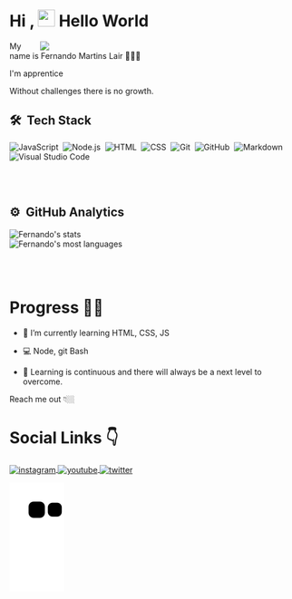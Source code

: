 ### <h1 align="left">Hi , <img src="https://raw.githubusercontent.com/kaueMarques/kaueMarques/master/hi.gif" width="30px" height="30px"> Hello World</h1>
<img align="right" src="https://raw.githubusercontent.com/MicaelliMedeiros/micaellimedeiros/master/image/computer-illustration.png" width="450"/>

My name is Fernando Martins Lair 🧑🇧🇷

I'm apprentice

Without challenges there is no growth.

## 🛠 &nbsp;Tech Stack

![JavaScript](https://img.shields.io/badge/-JavaScript-05122A?style=flat&logo=javascript)&nbsp;
![Node.js](https://img.shields.io/badge/-Node.js-05122A?style=flat&logo=node.js)&nbsp;
![HTML](https://img.shields.io/badge/-HTML-05122A?style=flat&logo=HTML5)&nbsp;
![CSS](https://img.shields.io/badge/-CSS-05122A?style=flat&logo=CSS3&logoColor=1572B6)&nbsp;
![Git](https://img.shields.io/badge/-Git-05122A?style=flat&logo=git)&nbsp;
![GitHub](https://img.shields.io/badge/-GitHub-05122A?style=flat&logo=github)&nbsp;
![Markdown](https://img.shields.io/badge/-Markdown-05122A?style=flat&logo=markdown)&nbsp;
![Visual Studio Code](https://img.shields.io/badge/-Visual%20Studio%20Code-05122A?style=flat&logo=visual-studio-code&logoColor=007ACC)&nbsp;
<!--**![SQLite](https://img.shields.io/badge/-SQLite-05122A?style=flat&logo=sqlite)&nbsp;-->
<!--**![React](https://img.shields.io/badge/-React-05122A?style=flat&logo=react)&nbsp;-->
<br><br>



## ⚙️ &nbsp;GitHub Analytics

<p align="left">
<img width="510em" src="https://github-readme-stats.vercel.app/api?username=fernandolair&show_icons=true&theme=vision-friendly-dark" alt="Fernando's stats"/>
<br>
<img width="510em" src="https://github-readme-stats.vercel.app/api/top-langs/?username=fernandolair&layout=compact&theme=vision-friendly-dark" alt="Fernando's most languages"/>

</p>

<br><br>
  


<!--**Fernandolair/Fernandolair** is a ✨ _special_ ✨ repository because its `README.md` (this file) appears on your GitHub profile.

Here are some ideas to get you started:

- 🔭 I’m currently working on ...
- 🌱 I’m currently learning ...
- 👯 I’m looking to collaborate on ...
- 🤔 I’m looking for help with ...
- 💬 Ask me about ...
- 📫 How to reach me: ...
- 😄 Pronouns: ...
- ⚡ Fun fact: ...
-->

# Progress 👨‍💻


- 🌱 I’m currently learning HTML, CSS, JS

- 💻 Node, git Bash

- 🚀 Learning is continuous and there will always be a next level to overcome.




Reach me out 👇🏼
  
  # Social Links 👇

<a href="https://www.instagram.com/fernandomartinslair/" target="_blank">
 <img align="center" src="https://img.shields.io/badge/-Fernandolair-05122A?style=flat&logo=instagram" alt="instagram"/>
 </a>
  <a href="https://www.youtube.com/channel/UCvk2g86-1U36bFeWfHeGkDw target="_blank">
 <img align="center" src="https://img.shields.io/badge/-Fernandolair-05122A?style=flat&logo=youtube" alt="youtube"/>
</a>
<!--**<a href="seu link do linkdin" target="_blank">-->
<!--**<img align="center" src="https://img.shields.io/badge/-Fernandolair-05122A?style=flat&logo=linkedin" alt="linkedin"/>-->
 </a>
 <a href="https://twitter.com/Srfernandofmf" target="_blank">
  <img align="center" src="https://img.shields.io/badge/-Fernandolair-05122A?style=flat&logo=twitter" alt="twitter"/>
 </a>


![Snake animation](https://github.com/rafaballerini/rafaballerini/blob/output/github-contribution-grid-snake.svg)

